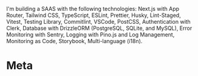 
I'm building a SAAS with the following technologies: Next.js with App Router, Tailwind CSS, TypeScript, ESLint, Prettier, Husky, Lint-Staged, Vitest, Testing Library, Commitlint, VSCode, PostCSS, Authentication with Clerk, Database with DrizzleORM (PostgreSQL, SQLite, and MySQL), Error Monitoring with Sentry, Logging with Pino.js and Log Management, Monitoring as Code, Storybook, Multi-language (i18n).

# Meta
<link rel="apple-touch-icon" sizes="180x180" href="/apple-touch-icon.png">
<link rel="icon" type="image/png" sizes="32x32" href="/favicon-32x32.png">
<link rel="icon" type="image/png" sizes="16x16" href="/favicon-16x16.png">
<link rel="manifest" href="/site.webmanifest">
<link rel="mask-icon" href="/safari-pinned-tab.svg" color="#5bbad5">
<meta name="msapplication-TileColor" content="#da532c">
<meta name="theme-color" content="#ffffff">